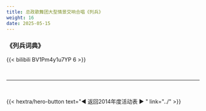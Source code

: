 ```yaml
---
title: 总政歌舞团大型情景交响合唱《列兵》
weight: 16
date: 2025-05-15
---
```


### 《列兵词典》

{{< bilibili BV1Pm4y1u7YP 6 >}}


<br>
<hr>
<br>

{{< hextra/hero-button text="◀ 返回2014年度活动表 ▶ " link="../" >}}